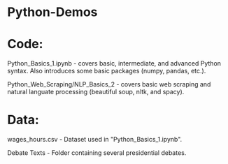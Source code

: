# Python-Demos

# Code:

Python_Basics_1.ipynb - covers basic, intermediate, and advanced Python syntax.  Also introduces some basic packages (numpy, pandas, etc.).

Python_Web_Scraping/NLP_Basics_2 - covers basic web scraping and natural languate processing (beautiful soup, nltk, and spacy).

# Data:

wages_hours.csv - Dataset used in "Python_Basics_1.ipynb".

Debate Texts - Folder containing several presidential debates.
